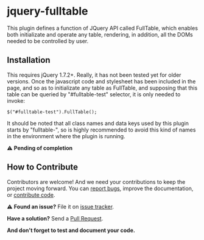 # jquery-fulltable

This plugin defines a function of JQuery API called FullTable, which enables both initializate and operate any table, rendering, in addition, all the DOMs needed to be controlled by user.

## Installation

This requires jQuery 1.7.2+. Really, it has not been tested yet for older versions. Once the javascript code and stylesheet has been included in the page, and so as to initializate any table as FullTable, and supposing that this table can be queried by "#fulltable-test" selector, it is only needed to invoke:

	$("#fulltable-test").FullTable(); 

It should be noted that all class names and data keys used by this plugin starts by "fulltable-", so is highly recommended to avoid this kind of names in the environment where the plugin is running.

:warning: **Pending of completion**

## How to Contribute

Contributors are welcome! And we need your contributions to keep the project moving forward. You can [report bugs](https://github.com/joseluisballesterosdelval/jquery-fulltable/issues), improve the documentation, or [contribute code](https://github.com/joseluisballesterosdelval/jquery-fulltable/pulls).

:warning: **Found an issue?** File it on [issue tracker](https://github.com/joseluisballesterosdelval/jquery-fulltable/issues).

**Have a solution?** Send a [Pull Request](https://github.com/joseluisballesterosdelval/jquery-fulltable/pulls).

**And don't forget to test and document your code.**

<!--# API Reference <a name="reference"></a>-->
